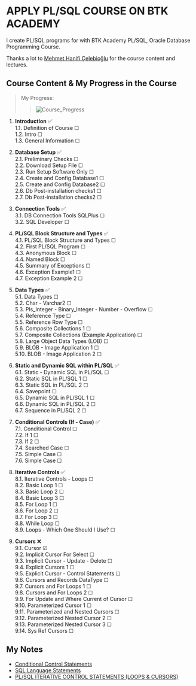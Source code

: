 # APPLY PL/SQL COURSE ON BTK ACADEMY

I create PL/SQL programs for with BTK Academy PL/SQL, Oracle Database Programming Course.

Thanks a lot to [Mehmet Hanifi Çelebioğlu](https://www.btkakademi.gov.tr/portal/trainer/4002) for the course content and lectures.

## Course Content & My Progress in the Course

> My Progress:  
>>![Course_Progress](https://geps.dev/progress/38?dangerColor=800000&warningColor=ff9900&successColor=006600)

1. **Introduction** ✅  
   1.1. Definition of Course  ☐  
   1.2. Intro  ☐  
   1.3. General Information  ☐  

2. **Database Setup** ✅  
   2.1. Preliminary Checks  ☐  
   2.2. Download Setup File  ☐  
   2.3. Run Setup Software Only  ☐  
   2.4. Create and Config Database1  ☐  
   2.5. Create and Config Database2  ☐  
   2.6. Db Post-installation checks1  ☐  
   2.7. Db Post-installation checks2  ☐  

3. **Connection Tools** ✅  
   3.1. DB Connection Tools SQLPlus  ☐  
   3.2. SQL Developer  ☐  

4. **PL/SQL Block Structure and Types** ✅  
   4.1. PL/SQL Block Structure and Types  ☐  
   4.2. First PL/SQL Program  ☐  
   4.3. Anonymous Block  ☐  
   4.4. Named Block  ☐  
   4.5. Summary of Exceptions  ☐  
   4.6. Exception Example1  ☐  
   4.7. Exception Example 2  ☐  

5. **Data Types** ✅  
   5.1. Data Types  ☐  
   5.2. Char - Varchar2  ☐  
   5.3. Pls_Integer - Binary_Integer - Number - Overflow  ☐  
   5.4. Reference Type  ☐  
   5.5. Reference Row Type  ☐  
   5.6. Composite Collections 1  ☐  
   5.7. Composite Collections (Example Application)  ☐  
   5.8. Large Object Data Types (LOB)  ☐  
   5.9. BLOB - Image Application 1  ☐  
   5.10. BLOB - Image Application 2  ☐  

6. **Static and Dynamic SQL within PL/SQL** ✅  
   6.1. Static - Dynamic SQL in PL/SQL  ☐  
   6.2. Static SQL in PL/SQL 1  ☐  
   6.3. Static SQL in PL/SQL 2  ☐  
   6.4. Savepoint  ☐  
   6.5. Dynamic SQL in PL/SQL 1  ☐  
   6.6. Dynamic SQL in PL/SQL 2  ☐  
   6.7. Sequence in PL/SQL 2  ☐  

7. **Conditional Controls (If - Case)** ✅  
   7.1. Conditional Control  ☐  
   7.2. If 1  ☐  
   7.3. If 2  ☐  
   7.4. Searched Case  ☐  
   7.5. Simple Case  ☐  
   7.6. Simple Case  ☐  

8. **Iterative Controls** ✅  
   8.1. Iterative Controls - Loops  ☐  
   8.2. Basic Loop 1  ☐  
   8.3. Basic Loop 2  ☐  
   8.4. Basic Loop 3  ☐  
   8.5. For Loop 1  ☐  
   8.6. For Loop 2  ☐  
   8.7. For Loop 3  ☐  
   8.8. While Loop  ☐  
   8.9. Loops - Which One Should I Use?  ☐  

9. **Cursors** ❌  
   9.1. Cursor  ☑  
   9.2. Implicit Cursor For Select  ☐  
   9.3. Implicit Cursor - Update - Delete  ☐  
   9.4. Explicit Cursors 1  ☐  
   9.5. Explicit Cursor - Control Statements  ☐  
   9.6. Cursors and Records DataType  ☐  
   9.7. Cursors and For Loops 1  ☐  
   9.8. Cursors and For Loops 2  ☐  
   9.9. For Update and Where Current of Cursor  ☐  
   9.10. Parameterized Cursor 1  ☐  
   9.11. Parameterized and Nested Cursors  ☐  
   9.12. Parameterized Nested Cursor 2  ☐  
   9.13. Parameterized Nested Cursor 3  ☐  
   9.14. Sys Ref Cursors  ☐  

## My Notes

- [Conditional Control Statements](./conditional_control_statments/notes-conditionals.md)
- [SQL Language Statements](./sql_language_statements/notes-sls.md)
- [PL/SQL ITERATIVE CONTROL STATEMENTS (LOOPS & CURSORS)](./iterative_control_statements(loops)/notes_loops.md)
